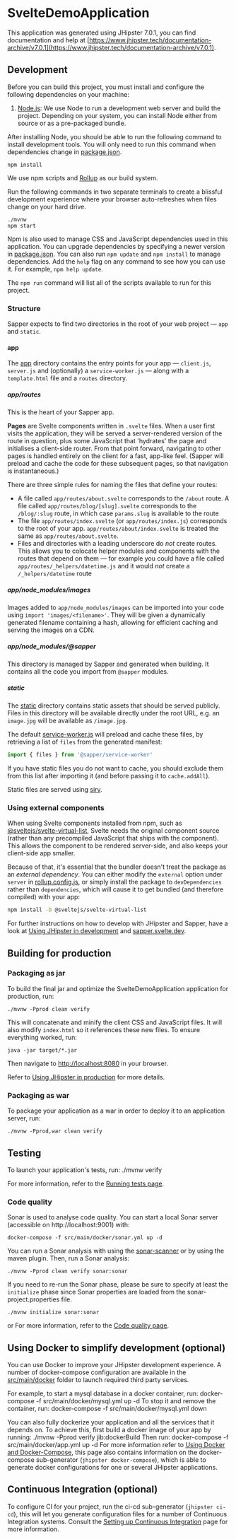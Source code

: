 # SvelteDemoApplication

This application was generated using JHipster 7.0.1, you can find documentation and help at [https://www.jhipster.tech/documentation-archive/v7.0.1](https://www.jhipster.tech/documentation-archive/v7.0.1).

## Development

Before you can build this project, you must install and configure the following dependencies on your machine:

1. [Node.js][]: We use Node to run a development web server and build the project.
   Depending on your system, you can install Node either from source or as a pre-packaged bundle.

After installing Node, you should be able to run the following command to install development tools.
You will only need to run this command when dependencies change in [package.json](package.json).

    npm install

We use npm scripts and [Rollup][] as our build system.

Run the following commands in two separate terminals to create a blissful development experience where your browser
auto-refreshes when files change on your hard drive.

    ./mvnw
    npm start

Npm is also used to manage CSS and JavaScript dependencies used in this application. You can upgrade dependencies by
specifying a newer version in [package.json](package.json). You can also run `npm update` and `npm install` to manage dependencies.
Add the `help` flag on any command to see how you can use it. For example, `npm help update`.

The `npm run` command will list all of the scripts available to run for this project.

### Structure

Sapper expects to find two directories in the root of your web project — `app` and `static`.

#### app

The [app](app) directory contains the entry points for your app — `client.js`, `server.js` and (optionally) a `service-worker.js` — along with a `template.html` file and a `routes` directory.

##### app/routes

This is the heart of your Sapper app.

**Pages** are Svelte components written in `.svelte` files. When a user first visits the application, they will be served a server-rendered version of the route in question, plus some JavaScript that 'hydrates' the page and initialises a client-side router. From that point forward, navigating to other pages is handled entirely on the client for a fast, app-like feel. (Sapper will preload and cache the code for these subsequent pages, so that navigation is instantaneous.)

There are three simple rules for naming the files that define your routes:

-   A file called `app/routes/about.svelte` corresponds to the `/about` route. A file called `app/routes/blog/[slug].svelte` corresponds to the `/blog/:slug` route, in which case `params.slug` is available to the route
-   The file `app/routes/index.svelte` (or `app/routes/index.js`) corresponds to the root of your app. `app/routes/about/index.svelte` is treated the same as `app/routes/about.svelte`.
-   Files and directories with a leading underscore do _not_ create routes. This allows you to colocate helper modules and components with the routes that depend on them — for example you could have a file called `app/routes/_helpers/datetime.js` and it would _not_ create a `/_helpers/datetime` route

##### app/node_modules/images

Images added to `app/node_modules/images` can be imported into your code using `import 'images/<filename>'`. They will be given a dynamically generated filename containing a hash, allowing for efficient caching and serving the images on a CDN.

##### app/node_modules/@sapper

This directory is managed by Sapper and generated when building. It contains all the code you import from `@sapper` modules.

##### static

The [static](static) directory contains static assets that should be served publicly. Files in this directory will be available directly under the root URL, e.g. an `image.jpg` will be available as `/image.jpg`.

The default [service-worker.js](app/service-worker.js) will preload and cache these files, by retrieving a list of `files` from the generated manifest:

```js
import { files } from '@sapper/service-worker'
```

If you have static files you do not want to cache, you should exclude them from this list after importing it (and before passing it to `cache.addAll`).

Static files are served using [sirv](https://github.com/lukeed/sirv).

### Using external components

When using Svelte components installed from npm, such as [@sveltejs/svelte-virtual-list](https://github.com/sveltejs/svelte-virtual-list), Svelte needs the original component source (rather than any precompiled JavaScript that ships with the component). This allows the component to be rendered server-side, and also keeps your client-side app smaller.

Because of that, it's essential that the bundler doesn't treat the package as an _external dependency_. You can either modify the `external` option under `server` in [rollup.config.js](rollup.config.js), or simply install the package to `devDependencies` rather than `dependencies`, which will cause it to get bundled (and therefore compiled) with your app:

```bash
npm install -D @sveltejs/svelte-virtual-list
```

For further instructions on how to develop with JHipster and Sapper, have a look at [Using JHipster in development][] and [sapper.svelte.dev](https://sapper.svelte.dev).

## Building for production

### Packaging as jar

To build the final jar and optimize the SvelteDemoApplication application for production, run:

    ./mvnw -Pprod clean verify

This will concatenate and minify the client CSS and JavaScript files. It will also modify `index.html` so it references these new files.
To ensure everything worked, run:

    java -jar target/*.jar

Then navigate to [http://localhost:8080](http://localhost:8080) in your browser.

Refer to [Using JHipster in production][] for more details.

### Packaging as war

To package your application as a war in order to deploy it to an application server, run:

    ./mvnw -Pprod,war clean verify

## Testing

To launch your application's tests, run:
./mvnw verify

For more information, refer to the [Running tests page][].

### Code quality

Sonar is used to analyse code quality. You can start a local Sonar server (accessible on http://localhost:9001) with:

```
docker-compose -f src/main/docker/sonar.yml up -d
```

You can run a Sonar analysis with using the [sonar-scanner](https://docs.sonarqube.org/display/SCAN/Analyzing+with+SonarQube+Scanner) or by using the maven plugin.
Then, run a Sonar analysis:

```
./mvnw -Pprod clean verify sonar:sonar
```

If you need to re-run the Sonar phase, please be sure to specify at least the `initialize` phase since Sonar properties are loaded from the sonar-project.properties file.

```
./mvnw initialize sonar:sonar
```

or
For more information, refer to the [Code quality page][].

## Using Docker to simplify development (optional)

You can use Docker to improve your JHipster development experience. A number of docker-compose configuration are available in the [src/main/docker](src/main/docker) folder to launch required third party services.

For example, to start a mysql database in a docker container, run:
docker-compose -f src/main/docker/mysql.yml up -d
To stop it and remove the container, run:
docker-compose -f src/main/docker/mysql.yml down

You can also fully dockerize your application and all the services that it depends on.
To achieve this, first build a docker image of your app by running:
./mvnw -Pprod verify jib:dockerBuild
Then run:
docker-compose -f src/main/docker/app.yml up -d
For more information refer to [Using Docker and Docker-Compose][], this page also contains information on the docker-compose sub-generator (`jhipster docker-compose`), which is able to generate docker configurations for one or several JHipster applications.

## Continuous Integration (optional)

To configure CI for your project, run the ci-cd sub-generator (`jhipster ci-cd`), this will let you generate configuration files for a number of Continuous Integration systems. Consult the [Setting up Continuous Integration][] page for more information.

[jhipster homepage and latest documentation]: https://www.jhipster.tech
[jhipster 7.0.1 archive]: https://www.jhipster.tech/documentation-archive/v7.0.1
[using jhipster in development]: https://www.jhipster.tech/documentation-archive/v7.0.1/development/
[using docker and docker-compose]: https://www.jhipster.tech/documentation-archive/v7.0.1/docker-compose
[using jhipster in production]: https://www.jhipster.tech/documentation-archive/v7.0.1/production/
[running tests page]: https://www.jhipster.tech/documentation-archive/v7.0.1/running-tests/
[code quality page]: https://www.jhipster.tech/documentation-archive/v7.0.1/code-quality/
[setting up continuous integration]: https://www.jhipster.tech/documentation-archive/v7.0.1/setting-up-ci/
[node.js]: https://nodejs.org/
[yarn]: https://yarnpkg.org/
[rollup]: https://rollupjs.org/
[browsersync]: https://www.browsersync.io/
[jest]: https://facebook.github.io/jest/
[jasmine]: https://jasmine.github.io/2.0/introduction.html
[protractor]: https://www.protractortest.org/
[leaflet]: https://leafletjs.com/
[definitelytyped]: https://definitelytyped.org/
